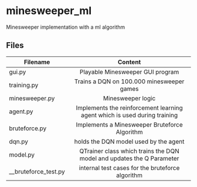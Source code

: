 # minesweeper_ml
Minesweeper implementation with a ml algorithm

## Files

| Filename | Content |
|----------|:-------------:|
| gui.py |  Playable Minesweeper GUI program |
| training.py | Trains a DQN on 100.000 minesweeper games | 
| minesweeper.py | Minesweeper logic |
| agent.py | Implements the reinforcement learning agent which is used during training |
| bruteforce.py | Implements a Minesweeper Bruteforce Algorithm |
| dqn.py | holds the DQN model used by the agent |
| model.py | QTrainer class which trains the DQN model and updates the Q Parameter | 
| __bruteforce_test.py | internal test cases for the bruteforce algorithm |

